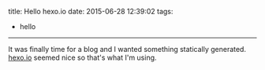 title: Hello hexo.io
date: 2015-06-28 12:39:02
tags:
- hello
---
It was finally time for a blog and I wanted something statically generated. [hexo.io](http://hexo.io) seemed nice so that's what I'm using.
